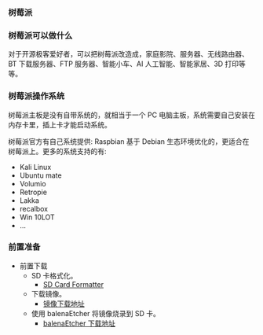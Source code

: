 ### 树莓派

### 树莓派可以做什么

对于开源极客爱好者，可以把树莓派改造成，家庭影院、服务器、无线路由器、BT 下载服务器、FTP 服务器、智能小车、AI 人工智能、智能家居、3D 打印等等。

### 树莓派操作系统

树莓派主板是没有自带系统的，就相当于一个 PC 电脑主板，系统需要自己安装在内存卡里，插上卡才能启动系统。

树莓派官方有自己系统提供: Raspbian 基于 Debian 生态环境优化的，更适合在树莓派上。更多的系统支持的有:

* Kali Linux
* Ubuntu mate
* Volumio
* Retropie
* Lakka
* recalbox
* Win 10LOT
* ...

### 前置准备

* 前置下载
  * SD 卡格式化。
    * [SD Card Formatter](https://www.sdcard.org/downloads/formatter/)
  * 下载镜像。
    * [镜像下载地址](https://ubuntu.com/download/raspberry-pi/thank-you?version=20.04.3&architecture=server-arm64+raspi)
  * 使用 balenaEtcher 将镜像烧录到 SD 卡。
    * [balenaEtcher 下载地址](https://www.balena.io/etcher/)
